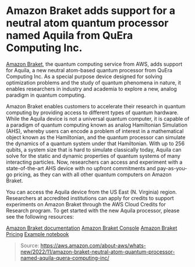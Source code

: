# Amazon Braket adds support for a neutral atom quantum processor named Aquila from QuEra Computing Inc.

[Amazon Braket](https://aws.amazon.com/braket/), the quantum computing service from AWS, adds support for Aquila, a new neutral atom-based quantum processor from QuEra Computing Inc. As a special purpose device designed for solving optimization problems and the study of quantum phenomena in nature, it enables researchers in industry and academia to explore a new, analog paradigm in quantum computing.

Amazon Braket enables customers to accelerate their research in quantum computing by providing access to different types of quantum hardware. While the Aquila device is not a universal quantum computer, it is capable of a paradigm of quantum computing known as analog Hamiltonian Simulation (AHS), whereby users can encode a problem of interest in a mathematical object known as the Hamiltonian, and the quantum processor can simulate the dynamics of a quantum system under that Hamiltonian. With up to 256 qubits, a system size that is hard to simulate classically today, Aquila can solve for the static and dynamic properties of quantum systems of many interacting particles. Now, researchers can access and experiment with a state-of-the-art AHS device with no upfront commitments and pay-as-you-go pricing, as they can with all other quantum computers on Amazon Braket.

You can access the Aquila device from the US East (N. Virginia) region. Researchers at accredited institutions can apply for credits to support experiments on Amazon Braket through the AWS Cloud Credits for Research program. To get started with the new Aquila processor, please see the following resources:

[Amazon Braket documentation](https://docs.aws.amazon.com/braket/latest/developerguide/braket-devices.html)
[Amazon Braket Console](https://console.aws.amazon.com/braket/home)
[Amazon Braket Pricing](https://aws.amazon.com/braket/pricing/)
[Example notebook](https://github.com/aws/amazon-braket-examples/tree/main/examples/analog_hamiltonian_simulation)

> Source: https://aws.amazon.com/about-aws/whats-new/2022/11/amazon-braket-neutral-atom-quantum-processor-named-aquila-quera-computing-inc/